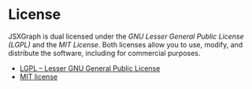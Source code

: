 # License

JSXGraph is dual licensed under the _GNU Lesser General Public License (LGPL)_ and the _MIT License_. Both licenses allow you to use, modify, and distribute the software, including for commercial purposes.

- [LGPL – Lesser GNU General Public License](http://www.gnu.org/licenses/licenses.html#LGPL)
- [MIT license](https://github.com/jsxgraph/jsxgraph/blob/master/LICENSE.MIT)